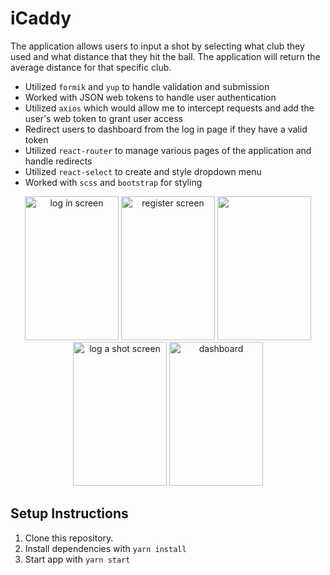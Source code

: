 # iCaddy

The application allows users to input a shot by selecting what club they used and what distance that they hit the ball. The application will return the average distance for that specific club.

- Utilized `formik` and `yup` to handle validation and submission
- Worked with JSON web tokens to handle user authentication
- Utilized `axios` which would allow me to intercept requests and add the user's web token to grant user access
- Redirect users to dashboard from the log in page if they have a valid token
- Utilized `react-router` to manage various pages of the application and handle redirects
- Utilized `react-select` to create and style dropdown menu
- Worked with `scss` and `bootstrap` for styling

<div align="center">

<img  width="150" height="230" alt="log in screen" src="https://user-images.githubusercontent.com/54158919/79132927-27c5a300-7d79-11ea-82ae-69eae3481cfb.png">

<img  width="150" height="230" alt="register screen"  src="https://user-images.githubusercontent.com/54158919/79132402-44ada680-7d78-11ea-975e-9e7668b9359e.png">

<img  width="150" height="230" src="https://user-images.githubusercontent.com/54158919/79132526-79b9f900-7d78-11ea-9429-00324117c8e6.png">

<img  width="150" height="230" alt="log a shot screen"  src="https://user-images.githubusercontent.com/54158919/79132569-91917d00-7d78-11ea-8bbb-a80972c89b40.png">

<img  width="150" height="230" alt="dashboard"  src="https://user-images.githubusercontent.com/54158919/79132591-9c4c1200-7d78-11ea-8d40-62f0fe2e2ad5.png">

</div>

## Setup Instructions

1. Clone this repository.
2. Install dependencies with `yarn install`
3. Start app with `yarn start`
